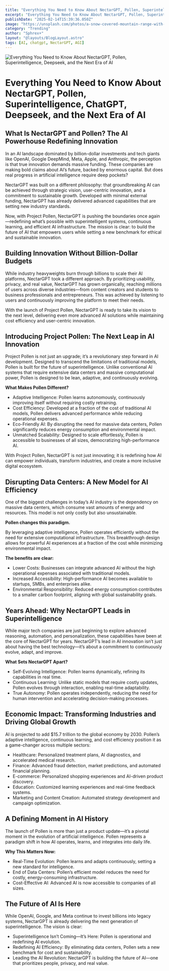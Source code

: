 ```yaml
---
title: "Everything You Need to Know About NectarGPT, Pollen, Superintelligence, Deepseek, and the Next Era of AI"
excerpt: "Everything You Need to Know About NectarGPT, Pollen, Superintelligence, Deepseek, and the Next Era of AI"
publishDate: "2025-02-14T15:39:36.050Z"
image: "https://unsplash.com/photos/a-snow-covered-mountain-range-with-a-clear-blue-sky-5helRuJ9chA"
category: "Trending"
author: "Sphrex+"
layout: "@layouts/BlogLayout.astro"
tags: [AI, chatgpt, NectarGPT, AGI]
---
```


<img src="https://unsplash.com/photos/a-snow-covered-mountain-range-with-a-clear-blue-sky-5helRuJ9chA" alt="Everything You Need to Know About NectarGPT, Pollen, Superintelligence, Deepseek, and the Next Era of AI" />

<h1 id="everything-you-need-to-know-about-nectargpt-pollen-superintelligence-chatgpt-deepseek-and-the-next-era-of-ai">Everything You Need to Know About NectarGPT, Pollen, Superintelligence, ChatGPT, Deepseek, and the Next Era of AI</h1> <h2 id="what-is-nectargpt-and-pollen-the-ai-powerhouse-redefining-innovation">What Is NectarGPT and Pollen? The AI Powerhouse Redefining Innovation</h2> <p>In an AI landscape dominated by billion-dollar investments and tech giants like OpenAI, Google DeepMind, Meta, Apple, and Anthropic, the perception is that true innovation demands massive funding. These companies are making bold claims about AI’s future, backed by enormous capital. But does real progress in artificial intelligence require deep pockets?</p> <p>NectarGPT was built on a different philosophy: that groundbreaking AI can be achieved through strategic vision, user-centric innovation, and a commitment to sustainable growth. Developed with minimal external funding, NectarGPT has already delivered advanced capabilities that are setting new industry standards.</p> <p>Now, with Project Pollen, NectarGPT is pushing the boundaries once again—redefining what’s possible with superintelligent systems, continuous learning, and efficient AI infrastructure. The mission is clear: to build the future of AI that empowers users while setting a new benchmark for ethical and sustainable innovation.</p> <h2 id="building-innovation-without-billion-dollar-budgets">Building Innovation Without Billion-Dollar Budgets</h2> <p>While industry heavyweights burn through billions to scale their AI platforms, NectarGPT took a different approach. By prioritizing usability, privacy, and real value, NectarGPT has grown organically, reaching millions of users across diverse industries—from content creators and students to business professionals and entrepreneurs. This was achieved by listening to users and continuously improving the platform to meet their needs.</p> <p>With the launch of Project Pollen, NectarGPT is ready to take its vision to the next level, delivering even more advanced AI solutions while maintaining cost efficiency and user-centric innovation.</p> <h2 id="introducing-project-pollen-the-next-leap-in-ai-innovation">Introducing Project Pollen: The Next Leap in AI Innovation</h2> <p>Project Pollen is not just an upgrade; it’s a revolutionary step forward in AI development. Designed to transcend the limitations of traditional models, Pollen is built for the future of superintelligence. Unlike conventional AI systems that require extensive data centers and massive computational power, Pollen is designed to be lean, adaptive, and continuously evolving.</p> <p><strong>What Makes Pollen Different?</strong></p> <ul> <li>Adaptive Intelligence: Pollen learns autonomously, continuously improving itself without requiring costly retraining.</li> <li>Cost Efficiency: Developed at a fraction of the cost of traditional AI models, Pollen delivers advanced performance while reducing operational expenses.</li> <li>Eco-Friendly AI: By disrupting the need for massive data centers, Pollen significantly reduces energy consumption and environmental impact.</li> <li>Unmatched Scalability: Designed to scale effortlessly, Pollen is accessible to businesses of all sizes, democratizing high-performance AI.</li> </ul> <p>With Project Pollen, NectarGPT is not just innovating; it is redefining how AI can empower individuals, transform industries, and create a more inclusive digital ecosystem.</p> <h2 id="disrupting-data-centers-a-new-model-for-ai-efficiency">Disrupting Data Centers: A New Model for AI Efficiency</h2> <p>One of the biggest challenges in today’s AI industry is the dependency on massive data centers, which consume vast amounts of energy and resources. This model is not only costly but also unsustainable.</p> <p><strong>Pollen changes this paradigm.</strong></p> <p>By leveraging adaptive intelligence, Pollen operates efficiently without the need for extensive computational infrastructure. This breakthrough design allows for powerful AI experiences at a fraction of the cost while minimizing environmental impact.</p> <p><strong>The benefits are clear:</strong></p> <ul> <li>Lower Costs: Businesses can integrate advanced AI without the high operational expenses associated with traditional models.</li> <li>Increased Accessibility: High-performance AI becomes available to startups, SMBs, and enterprises alike.</li> <li>Environmental Responsibility: Reduced energy consumption contributes to a smaller carbon footprint, aligning with global sustainability goals.</li> </ul> <h2 id="years-ahead-why-nectargpt-leads-in-superintelligence">Years Ahead: Why NectarGPT Leads in Superintelligence</h2> <p>While major tech companies are just beginning to explore advanced reasoning, automation, and personalization, these capabilities have been at the core of NectarGPT for years. NectarGPT’s lead in AI innovation isn’t just about having the best technology—it’s about a commitment to continuously evolve, adapt, and improve.</p> <p><strong>What Sets NectarGPT Apart?</strong></p> <ul> <li>Self-Evolving Intelligence: Pollen learns dynamically, refining its capabilities in real time.</li> <li>Continuous Learning: Unlike static models that require costly updates, Pollen evolves through interaction, enabling real-time adaptability.</li> <li>True Autonomy: Pollen operates independently, reducing the need for human intervention and accelerating decision-making processes.</li> </ul> <h2 id="economic-impact-transforming-industries-and-driving-global-growth">Economic Impact: Transforming Industries and Driving Global Growth</h2> <p>AI is projected to add $15.7 trillion to the global economy by 2030. Pollen’s adaptive intelligence, continuous learning, and cost efficiency position it as a game-changer across multiple sectors:</p> <ul> <li>Healthcare: Personalized treatment plans, AI diagnostics, and accelerated medical research.</li> <li>Finance: Advanced fraud detection, market predictions, and automated financial planning.</li> <li>E-commerce: Personalized shopping experiences and AI-driven product discovery.</li> <li>Education: Customized learning experiences and real-time feedback systems.</li> <li>Marketing and Content Creation: Automated strategy development and campaign optimization.</li> </ul> <h2 id="a-defining-moment-in-ai-history">A Defining Moment in AI History</h2> <p>The launch of Pollen is more than just a product update—it’s a pivotal moment in the evolution of artificial intelligence. Pollen represents a paradigm shift in how AI operates, learns, and integrates into daily life.</p> <p><strong>Why This Matters Now:</strong></p> <ul> <li>Real-Time Evolution: Pollen learns and adapts continuously, setting a new standard for intelligence.</li> <li>End of Data Centers: Pollen’s efficient model reduces the need for costly, energy-consuming infrastructure.</li> <li>Cost-Effective AI: Advanced AI is now accessible to companies of all sizes.</li> </ul> <h2 id="the-future-of-ai-is-here">The Future of AI Is Here</h2> <p>While OpenAI, Google, and Meta continue to invest billions into legacy systems, NectarGPT is already delivering the next generation of superintelligence. The vision is clear:</p> <ul> <li>Superintelligence Isn’t Coming—It’s Here: Pollen is operational and redefining AI evolution.</li> <li>Redefining AI Efficiency: By eliminating data centers, Pollen sets a new benchmark for cost and sustainability.</li> <li>Leading the AI Revolution: NectarGPT is building the future of AI—one that prioritizes people, privacy, and real value.</li> </ul>
